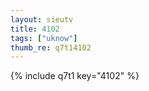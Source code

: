 ```yaml
--- 
layout: sieutv
title: 4102
tags: ["uknow"]
thumb_re: q7t14102
---
```

{% include q7t1 key="4102" %} 

